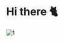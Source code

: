 # Hi there 🐈

![1](https://github.com/CAT5NEKO/CAT5NEKO/assets/111590457/10f76a11-70cd-4c59-a792-c2c495050c7f)
